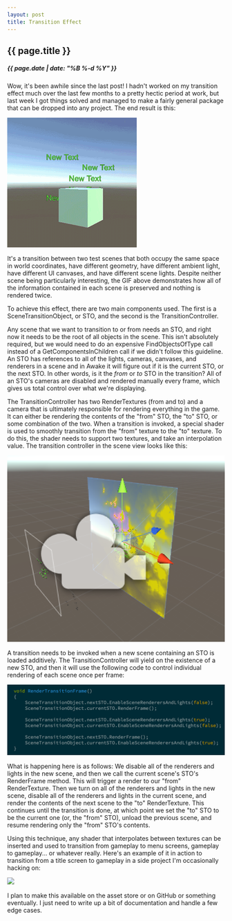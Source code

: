 ```yaml
---
layout: post
title: Transition Effect
---
```

{{ page.title }}
----------------
<h5>{{ page.date | date: "%B %-d %Y" }}</h5>

Wow, it's been awhile since the last post! I hadn't worked on my transition
effect much over the last few months to a pretty hectic period at work, but
last week I got things solved and managed to make a fairly general package
that can be dropped into any project. The end result is this:

<img src="images/2016/July/TransitionDemonstration.gif">

It's a transition between two test scenes that both occupy the same space in
world coordinates, have different geometry, have different ambient light, have
different UI canvases, and have different scene lights. Despite neither scene
being particularly interesting, the GIF above demonstrates how all of the
information contained in each scene is preserved and nothing is rendered twice.

To achieve this effect, there are two main components used. The first is a
SceneTransitionObject, or STO, and the second is the TransitionController.

Any scene that we want to transition to or from needs an STO, and right now it needs
to be the root of all objects in the scene. This isn't absolutely required, but
we would need to do an expensive FindObjectsOfType call instead of a
GetComponentsInChildren call if we didn't follow this guideline. An STO has
references to all of the lights, cameras, canvases, and renderers in a scene and
in Awake it will figure out if it is the current STO, or the next STO. In other
words, is it the *from* or *to* STO in the transition? All of an STO's cameras
are disabled and rendered manually every frame, which gives us total control
over what we're displaying.

The TransitionController has two RenderTextures (from and to) and a camera that
is ultimately responsible for rendering everything in the game. It can either be
rendering the contents of the "from" STO, the "to" STO, or some combination of
the two. When a transition is invoked, a special shader is used to smoothly
transition from the "from" texture to the "to" texture. To do this, the shader
needs to support two textures, and take an interpolation value.
The transition controller in the scene view looks like this:

<img src="images/2016/July/RenderingQuad.png">

A transition needs to be invoked when a new scene containing an STO is loaded
additively. The TransitionController will yield on the existence of a new STO,
and then it will use the following code to control individual rendering of each
scene once per frame:

<img src="images/2016/July/RenderTransitionFrameSample.png">

What is happening here is as follows: We disable all of the renderers and lights
in the new scene, and then we call the current scene's STO's RenderFrame method.
This will trigger a render to our "from" RenderTexture. Then we turn on all of
the renderers and lights in the new scene, disable all of the renderers and lights
in the current scene, and render the contents of the next scene to the "to" RenderTexture.
This continues until the transition is done, at which point we set the "to" STO to
be the current one (or, the "from" STO), unload the previous scene, and resume
rendering only the "from" STO's contents.

Using this technique, any shader that interpolates between textures can be inserted
and used to transition from gameplay to menu screens, gameplay to gameplay... or
whatever really. Here's an example of it in action to transition from a title screen
to gameplay in a side project I'm occasionally hacking on:

<img src="images/2016/July/GameTransition.png">

I plan to make this available on the asset store or on GitHub or something
eventually. I just need to write up a bit of documentation and handle a few edge
cases.
